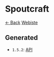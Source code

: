 # Spoutcraft

[<- Back](../README.md) [Webiste](https://spout.org)

## Generated
* `1.5.2`: [API](generated/1.5.2/index.html)
